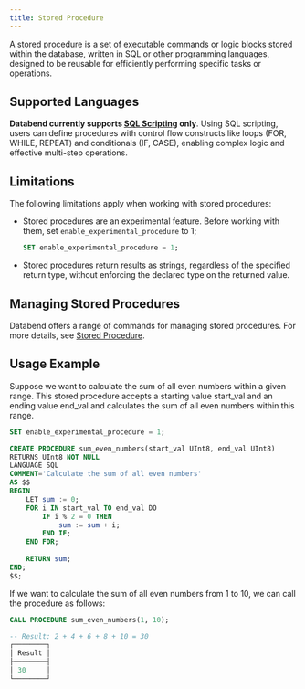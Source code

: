 ```yaml
---
title: Stored Procedure
---
```


A stored procedure is a set of executable commands or logic blocks stored within the database, written in SQL or other programming languages, designed to be reusable for efficiently performing specific tasks or operations.

## Supported Languages

**Databend currently supports [SQL Scripting](/sql/sql-reference/sql-scripting) only**. Using SQL scripting, users can define procedures with control flow constructs like loops (FOR, WHILE, REPEAT) and conditionals (IF, CASE), enabling complex logic and effective multi-step operations.

## Limitations

The following limitations apply when working with stored procedures:

- Stored procedures are an experimental feature. Before working with them, set `enable_experimental_procedure` to 1;

    ```sql
    SET enable_experimental_procedure = 1;
    ```

- Stored procedures return results as strings, regardless of the specified return type, without enforcing the declared type on the returned value.

## Managing Stored Procedures

Databend offers a range of commands for managing stored procedures. For more details, see [Stored Procedure](/sql/sql-commands/ddl/procedure/).

## Usage Example

Suppose we want to calculate the sum of all even numbers within a given range. This stored procedure accepts a starting value start_val and an ending value end_val and calculates the sum of all even numbers within this range.

```sql
SET enable_experimental_procedure = 1;

CREATE PROCEDURE sum_even_numbers(start_val UInt8, end_val UInt8) 
RETURNS UInt8 NOT NULL 
LANGUAGE SQL 
COMMENT='Calculate the sum of all even numbers' 
AS $$
BEGIN
    LET sum := 0;
    FOR i IN start_val TO end_val DO
        IF i % 2 = 0 THEN
            sum := sum + i;
        END IF;
    END FOR;
    
    RETURN sum;
END;
$$;
```

If we want to calculate the sum of all even numbers from 1 to 10, we can call the procedure as follows:

```sql
CALL PROCEDURE sum_even_numbers(1, 10);

-- Result: 2 + 4 + 6 + 8 + 10 = 30
┌────────┐
│ Result │
├────────┤
│ 30     │
└────────┘
```

